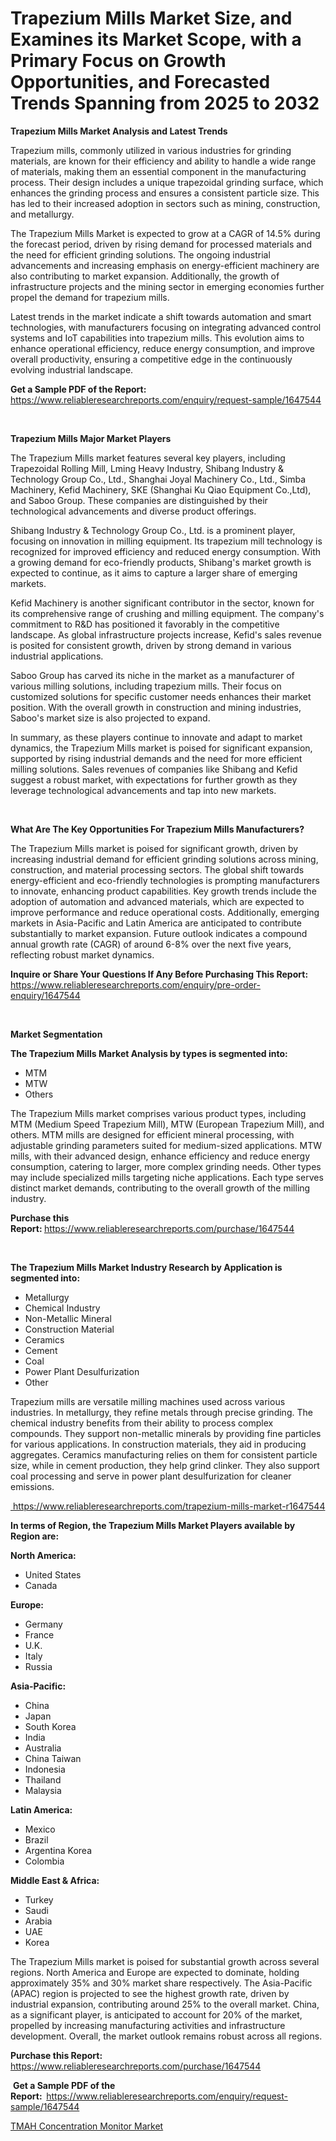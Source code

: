 <p><h1>Trapezium Mills Market Size, and Examines its Market Scope, with a Primary Focus on Growth Opportunities, and Forecasted Trends Spanning from 2025 to 2032</h1></p><p><strong>Trapezium Mills Market Analysis and Latest Trends</strong></p>
<p><p>Trapezium mills, commonly utilized in various industries for grinding materials, are known for their efficiency and ability to handle a wide range of materials, making them an essential component in the manufacturing process. Their design includes a unique trapezoidal grinding surface, which enhances the grinding process and ensures a consistent particle size. This has led to their increased adoption in sectors such as mining, construction, and metallurgy.</p><p>The Trapezium Mills Market is expected to grow at a CAGR of 14.5% during the forecast period, driven by rising demand for processed materials and the need for efficient grinding solutions. The ongoing industrial advancements and increasing emphasis on energy-efficient machinery are also contributing to market expansion. Additionally, the growth of infrastructure projects and the mining sector in emerging economies further propel the demand for trapezium mills.</p><p>Latest trends in the market indicate a shift towards automation and smart technologies, with manufacturers focusing on integrating advanced control systems and IoT capabilities into trapezium mills. This evolution aims to enhance operational efficiency, reduce energy consumption, and improve overall productivity, ensuring a competitive edge in the continuously evolving industrial landscape.</p></p>
<p><strong>Get a Sample PDF of the Report:&nbsp;</strong> <a href="https://www.reliableresearchreports.com/enquiry/request-sample/1647544?utm_campaign=3325&utm_medium=2&utm_source=Github&utm_content=ia&utm_term=29032025&utm_id=trapezium-mills">https://www.reliableresearchreports.com/enquiry/request-sample/1647544</a></p>
<p>&nbsp;</p>
<p><strong>Trapezium Mills Major Market Players</strong></p>
<p><p>The Trapezium Mills market features several key players, including Trapezoidal Rolling Mill, Lming Heavy Industry, Shibang Industry & Technology Group Co., Ltd., Shanghai Joyal Machinery Co., Ltd., Simba Machinery, Kefid Machinery, SKE (Shanghai Ku Qiao Equipment Co.,Ltd), and Saboo Group. These companies are distinguished by their technological advancements and diverse product offerings.</p><p>Shibang Industry & Technology Group Co., Ltd. is a prominent player, focusing on innovation in milling equipment. Its trapezium mill technology is recognized for improved efficiency and reduced energy consumption. With a growing demand for eco-friendly products, Shibang's market growth is expected to continue, as it aims to capture a larger share of emerging markets. </p><p>Kefid Machinery is another significant contributor in the sector, known for its comprehensive range of crushing and milling equipment. The company's commitment to R&D has positioned it favorably in the competitive landscape. As global infrastructure projects increase, Kefid's sales revenue is posited for consistent growth, driven by strong demand in various industrial applications.</p><p>Saboo Group has carved its niche in the market as a manufacturer of various milling solutions, including trapezium mills. Their focus on customized solutions for specific customer needs enhances their market position. With the overall growth in construction and mining industries, Saboo's market size is also projected to expand.</p><p>In summary, as these players continue to innovate and adapt to market dynamics, the Trapezium Mills market is poised for significant expansion, supported by rising industrial demands and the need for more efficient milling solutions. Sales revenues of companies like Shibang and Kefid suggest a robust market, with expectations for further growth as they leverage technological advancements and tap into new markets.</p></p>
<p>&nbsp;</p>
<p><strong>What Are The Key Opportunities For Trapezium Mills Manufacturers?</strong></p>
<p><p>The Trapezium Mills market is poised for significant growth, driven by increasing industrial demand for efficient grinding solutions across mining, construction, and material processing sectors. The global shift towards energy-efficient and eco-friendly technologies is prompting manufacturers to innovate, enhancing product capabilities. Key growth trends include the adoption of automation and advanced materials, which are expected to improve performance and reduce operational costs. Additionally, emerging markets in Asia-Pacific and Latin America are anticipated to contribute substantially to market expansion. Future outlook indicates a compound annual growth rate (CAGR) of around 6-8% over the next five years, reflecting robust market dynamics.</p></p>
<p><strong>Inquire or Share Your Questions If Any Before Purchasing This Report:</strong> <a href="https://www.reliableresearchreports.com/enquiry/pre-order-enquiry/1647544?utm_campaign=3325&utm_medium=2&utm_source=Github&utm_content=ia&utm_term=29032025&utm_id=trapezium-mills">https://www.reliableresearchreports.com/enquiry/pre-order-enquiry/1647544</a></p>
<p>&nbsp;</p>
<p><strong>Market Segmentation</strong></p>
<p><strong>The Trapezium Mills Market Analysis by types is segmented into:</strong></p>
<p><ul><li>MTM</li><li>MTW</li><li>Others</li></ul></p>
<p><p>The Trapezium Mills market comprises various product types, including MTM (Medium Speed Trapezium Mill), MTW (European Trapezium Mill), and others. MTM mills are designed for efficient mineral processing, with adjustable grinding parameters suited for medium-sized applications. MTW mills, with their advanced design, enhance efficiency and reduce energy consumption, catering to larger, more complex grinding needs. Other types may include specialized mills targeting niche applications. Each type serves distinct market demands, contributing to the overall growth of the milling industry.</p></p>
<p><strong>Purchase this Report:&nbsp;</strong><a href="https://www.reliableresearchreports.com/purchase/1647544?utm_campaign=3325&utm_medium=2&utm_source=Github&utm_content=ia&utm_term=29032025&utm_id=trapezium-mills">https://www.reliableresearchreports.com/purchase/1647544</a></p>
<p>&nbsp;</p>
<p><strong>The Trapezium Mills Market Industry Research by Application is segmented into:</strong></p>
<p><ul><li>Metallurgy</li><li>Chemical Industry</li><li>Non-Metallic Mineral</li><li>Construction Material</li><li>Ceramics</li><li>Cement</li><li>Coal</li><li>Power Plant Desulfurization</li><li>Other</li></ul></p>
<p><p>Trapezium mills are versatile milling machines used across various industries. In metallurgy, they refine metals through precise grinding. The chemical industry benefits from their ability to process complex compounds. They support non-metallic minerals by providing fine particles for various applications. In construction materials, they aid in producing aggregates. Ceramics manufacturing relies on them for consistent particle size, while in cement production, they help grind clinker. They also support coal processing and serve in power plant desulfurization for cleaner emissions.</p></p>
<p><a href="https://www.reliableresearchreports.com/trapezium-mills-market-r1647544?utm_campaign=3325&utm_medium=2&utm_source=Github&utm_content=ia&utm_term=29032025&utm_id=trapezium-mills">&nbsp;https://www.reliableresearchreports.com/trapezium-mills-market-r1647544</a></p>
<p><strong>In terms of Region, the Trapezium Mills Market Players available by Region are:</strong></p>
<p>
    <p> <strong> North America: </strong>
        <ul>
            <li>United States</li>
            <li>Canada</li>
        </ul>
        </p> 
    <p> <strong> Europe: </strong>
        <ul>
            <li>Germany</li>
            <li>France</li>
            <li>U.K.</li>
            <li>Italy</li>
            <li>Russia</li>
        </ul>
        </p> 
    <p> <strong> Asia-Pacific: </strong>
        <ul>
            <li>China</li>
            <li>Japan</li>
            <li>South Korea</li>
            <li>India</li>
            <li>Australia</li>
            <li>China Taiwan</li>
            <li>Indonesia</li>
            <li>Thailand</li>
            <li>Malaysia</li>
        </ul>
        </p> 
    <p> <strong> Latin America: </strong>
        <ul>
            <li>Mexico</li>
            <li>Brazil</li>
            <li>Argentina Korea</li>
            <li>Colombia</li>
        </ul>
        </p> 
    <p> <strong> Middle East & Africa: </strong>
        <ul>
            <li>Turkey</li>
            <li>Saudi</li>
            <li>Arabia</li>
            <li>UAE</li>
            <li>Korea</li>
        </ul>
    </p>
    </p>
<p><p>The Trapezium Mills market is poised for substantial growth across several regions. North America and Europe are expected to dominate, holding approximately 35% and 30% market share respectively. The Asia-Pacific (APAC) region is projected to see the highest growth rate, driven by industrial expansion, contributing around 25% to the overall market. China, as a significant player, is anticipated to account for 20% of the market, propelled by increasing manufacturing activities and infrastructure development. Overall, the market outlook remains robust across all regions.</p></p>
<p><strong>Purchase this Report: </strong><a href="https://www.reliableresearchreports.com/purchase/1647544?utm_campaign=3325&utm_medium=2&utm_source=Github&utm_content=ia&utm_term=29032025&utm_id=trapezium-mills">https://www.reliableresearchreports.com/purchase/1647544</a></p>
<p>&nbsp;<strong>Get a Sample PDF of the Report:&nbsp;&nbsp;</strong><a href="https://www.reliableresearchreports.com/enquiry/request-sample/1647544?utm_campaign=3325&utm_medium=2&utm_source=Github&utm_content=ia&utm_term=29032025&utm_id=trapezium-mills">https://www.reliableresearchreports.com/enquiry/request-sample/1647544</a></p>
<p><strong></strong></p>
<p><p><a href="https://github.com/mohmodsiason/Market-Research-Report-List-1/blob/main/tmah-concentration-monitor-market.md?utm_campaign=3325&utm_medium=2&utm_source=Github&utm_content=ia&utm_term=29032025&utm_id=trapezium-mills">TMAH Concentration Monitor Market</a></p></p>